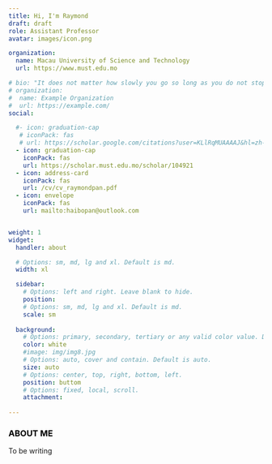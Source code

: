 ```yaml
---
title: Hi, I'm Raymond
draft: draft
role: Assistant Professor  
avatar: images/icon.png

organization:
  name: Macau University of Science and Technology
  url: https://www.must.edu.mo

# bio: "It does not matter how slowly you go so long as you do not stop." —Confucius
# organization:
#  name: Example Organization
#  url: https://example.com/
social:

  #- icon: graduation-cap
   # iconPack: fas
   # url: https://scholar.google.com/citations?user=KLlRqMUAAAAJ&hl=zh-CN
  - icon: graduation-cap
    iconPack: fas
    url: https://scholar.must.edu.mo/scholar/104921
  - icon: address-card
    iconPack: fas 
    url: /cv/cv_raymondpan.pdf
  - icon: envelope
    iconPack: fas
    url: mailto:haibopan@outlook.com


weight: 1
widget:
  handler: about

  # Options: sm, md, lg and xl. Default is md.
  width: xl

  sidebar:
    # Options: left and right. Leave blank to hide.
    position: 
    # Options: sm, md, lg and xl. Default is md.
    scale: sm
  
  background:
    # Options: primary, secondary, tertiary or any valid color value. Default is primary.
    color: white
    #image: img/img8.jpg
    # Options: auto, cover and contain. Default is auto.
    size: auto
    # Options: center, top, right, bottom, left.
    position: buttom
    # Options: fixed, local, scroll.
    attachment: 
  
---
```


<style>
.widget-title { font-weight: italic; margin-bottom: 1rem; }
</style>


### <font color = 'black'> ABOUT ME </font>

To be writing



  


